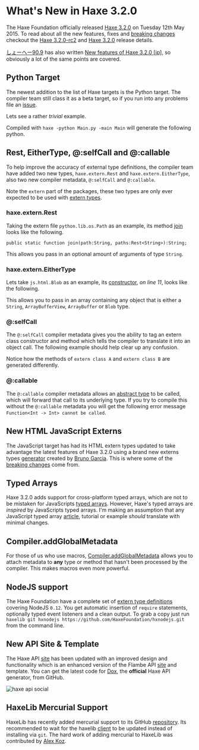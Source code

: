 [_template]: ../templates/roundup.html
[date]: / "2015-05-14 10:31:00"
[modified]: / "2015-05-21 09:51:00"
[published]: / "2015-05-19 12:12:00"
[“”]: a ""
# What's New in Haxe 3.2.0

The Haxe Foundation officially released [Haxe 3.2.0][l2] on Tuesday 12th May 2015.
To read about all the new features, fixes and [breaking changes][l9] checkout
the [Haxe 3.2.0-rc2][l1] and [Haxe 3.2.0][l2] release details.

[しょーへー90.9][tw1] has also written [New features of Haxe 3.2.0 [jp]][l4], so obviously a lot of the same points are covered.

## Python Target

The newest addition to the list of Haxe targets is the Python target. The
compiler team still class it as a beta target, so if you run into any
problems file an [issue][l3].

Lets see a rather _trivial_ example.

<script src="https://gist.github.com/skial/8eb8fad01a4361b9db79.js?file=Main.hx#file-main-hx-L6"></script>

Compiled with `haxe -python Main.py -main Main` will generate the following python.

<script src="https://gist.github.com/skial/8eb8fad01a4361b9db79.js?file=Main.py"></script>

## Rest, EitherType, @:selfCall and @:callable

To help improve the accuracy of external type definitions, the compiler team have added two new types, `haxe.extern.Rest` and `haxe.extern.EitherType`, also two new compiler metadata, `@:selfCall` and `@:callable`.

Note the `extern` part of the packages, these two types are only ever expected to be used with [extern types][l5].

### haxe.extern.Rest

Taking the extern file `python.lib.os.Path` as an example, its method [join][l6]
looks like the following. 

```
public static function join(path:String, paths:Rest<String>):String;
```

This allows you pass in an optional amount of arguments of type `String`.

<script src="https://gist.github.com/skial/4c0f847dbf454f4ba605.js"></script>

### haxe.extern.EitherType

Lets take `js.html.Blob` as an example, its [constructor][l7], _on line 11_, looks like the following.

<script src="https://gist.github.com/skial/123a543d44928b52197c.js"></script>

This allows you to pass in an array containing any object that is either a `String`,
`ArrayBufferView`, `ArrayBuffer` or `Blob` type.

<script src="https://gist.github.com/skial/588dee9226301e9f8ab1.js"></script>

### @:selfCall

The `@:selfCall` compiler metadata gives you the ability to tag an extern
class constructor and method which tells the compiler to translate it into an object call. The following example should help clear up any confusion.

<script src="https://gist.github.com/skial/a1fc270e84babb0af500.js?file=Main.hx"></script>
<script src="https://gist.github.com/skial/a1fc270e84babb0af500.js?file=build.hxml"></script>

Notice how the methods of `extern class A` and `extern class B` are generated differently.

<script src="https://gist.github.com/skial/a1fc270e84babb0af500.js?file=Main.js"></script>

### @:callable

The `@:callable` compiler metadata allows an [abstract type][l16] to be called,
which will forward that call to its underlying type. If you try to compile this without the `@:callable` metadata you will get the following error message `Function<Int -> Int> cannot be called`.

<script src="https://gist.github.com/skial/a041c0b91cc8b0c3bb0c.js"></script>

## New HTML JavaScript Externs

The JavaScript target has had its HTML extern types updated to take advantage the latest features of Haxe 3.2.0 using a brand new externs types [generator][l8] created
by [Bruno Garcia][gh1]. This is where some of the [breaking changes][l9] come
from.

## Typed Arrays

Haxe 3.2.0 adds support for cross-platform typed arrays, which are not to be 
mistaken for JavaScripts [typed arrays][l10]. However, Haxe's typed arrays are _inspired_ by JavaScripts typed arrays. I'm making an assumption that any JavaScript
typed array [article][l15], tutorial or example _should_ translate with minimal changes.

## Compiler.addGlobalMetadata

For those of us who use macros, [Compiler.addGlobalMetadata][l11] allows you to attach metadata to **any** type or method that hasn't been processed by the compiler. This makes macros even more powerful.

## NodeJS support

The Haxe Foundation have a complete set of [extern type definitions][l17] covering
NodeJS `0.12`. You get automatic insertion of `require` statements, optionally typed
event listeners and a clean output. To grab a copy just run `haxelib git hxnodejs https://github.com/HaxeFoundation/hxnodejs.git`
from the command line.

<script src="https://gist.github.com/skial/14f9c4e1aac49ce2df96.js"></script>

## New API Site & Template

The Haxe API [site][l12] has been updated with an improved design and functionality
which is an enhanced version of the Flambe API [site][l13] and template. You can
get the latest code for [Dox][l14], the **official** Haxe API generator, from GitHub.

![haxe api social](/img/releases/3.2.0/api.jpg "Haxe 3.2.0 API Documentation design update")

## HaxeLib Mercurial Support

HaxeLib has recently added mercurial support to its GitHub [repository][l18]. Its recommended to wait
for the haxelib [client][l19] to be updated instead of installing via `git`. The hard work of adding
mercurial to HaxeLib was contributed by [Alex Koz][tw2].

[tw2]: https://twitter.com/FIZZER "@FIZZER"
[tw1]: https://twitter.com/shohei909 "@shohei909"
	
[gh1]: https://github.com/aduros "@aduros"

[l19]: http://lib.haxe.org/p/haxelib_client "Haxelib Client on HaxeLib"
[l18]: https://github.com/HaxeFoundation/haxelib "HaxeLib on GitHub"
[l17]: https://github.com/HaxeFoundation/hxnodejs "Official Haxe NodeJS Type Definitions"
[l16]: http://haxe.org/manual/types-abstract.html "Haxe.org on Abstract Types"
[l15]: http://www.html5rocks.com/en/tutorials/webgl/typed_arrays/ "Typed Arrays on HTML5 Rocks"
[l14]: https://github.com/dpeek/dox "Dox on GitHub"
[l13]: https://aduros.com/flambe/api/ "Flambe API Documentation"
[l12]: http://api.haxe.org "Haxe API Documentation"
[l11]: http://api.haxe.org/haxe/macro/Compiler.html#addGlobalMetadata "Api.Haxe.org - Compiler.addGlobalMetadata"
[l10]: https://developer.mozilla.org/en-US/docs/Web/JavaScript/Typed_arrays "JavaScript Typed Arrays"
[l9]: https://github.com/HaxeFoundation/haxe/wiki/Breaking-changes-in-Haxe-3.2.0 "Haxe 3.2.0 Breaking Changes on GitHub"
[l8]: https://github.com/HaxeFoundation/html-externs "Haxe HTML JavaScript extern type generator on GitHub"
[l7]: https://github.com/HaxeFoundation/haxe/blob/a595b0406ca8d601ccec49044e76b3f91d487edd/std/js/html/Blob.hx#L35 "Haxe Extern JavaScript new Blob"
[l6]: https://github.com/HaxeFoundation/haxe/blob/a595b0406ca8d601ccec49044e76b3f91d487edd/std/python/lib/os/Path.hx#L67 "Haxe Extern Python Path.join"
[l5]: http://haxe.org/manual/lf-externs.html "Haxe Externs"
[l4]: http://qiita.com/shohei909/items/4c2125a6ff065d9cc65f "New Features of Haxe 3.2.0"
[l3]: https://github.com/HaxeFoundation/haxe/issues "Haxe Issues on GitHub"
[l2]: http://haxe.org/download/version/3.2.0/ "Haxe 3.2.0 release details"
[l1]: http://haxe.org/download/version/3.2.0-rc.2/ "Haxe 3.2.0-rc2 release details"